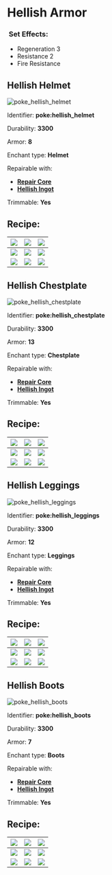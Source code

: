 # Hellish Armor

### <img src="https://github.com/user-attachments/assets/53329be8-f7e5-4c01-b7e4-a27b567c7998" alt="" data-size="line"> Set Effects:

* Regeneration 3
* Resistance 2
* Fire Resistance

## Hellish Helmet

![poke\_hellish\_helmet](https://github.com/ItsMePok/PFE/assets/136857747/6f025fd5-02df-43bc-9b58-28ec571fd504)

Identifier: **poke:hellish\_helmet**

Durability: **3300**

Armor: **8**

Enchant type: **Helmet**

Repairable with:

* [**Repair Core**](https://pfewiki.gitbook.io/home/items/cores/repair-core)
* [**Hellish Ingot**](https://pfewiki.gitbook.io/home/items/ingots/hellish-ingot)

Trimmable: **Yes**

## Recipe:

| [![](https://github.com/user-attachments/assets/7349db29-0a23-4f40-9988-aa242d7265da)](https://github.com/ItsMePok/PFE/wiki/Hellish-Block) | [![](https://github.com/user-attachments/assets/7349db29-0a23-4f40-9988-aa242d7265da)](https://github.com/ItsMePok/PFE/wiki/Hellish-Block)                | [![](https://github.com/user-attachments/assets/7349db29-0a23-4f40-9988-aa242d7265da)](https://github.com/ItsMePok/PFE/wiki/Hellish-Block) |
| ------------------------------------------------------------------------------------------------------------------------------------------ | --------------------------------------------------------------------------------------------------------------------------------------------------------- | ------------------------------------------------------------------------------------------------------------------------------------------ |
| [![](https://github.com/user-attachments/assets/7349db29-0a23-4f40-9988-aa242d7265da)](https://github.com/ItsMePok/PFE/wiki/Hellish-Block) | [![](https://github.com/ItsMePok/PFE/assets/136857747/cd2e69eb-3e99-470c-89c4-ddf91c05de21)](https://github.com/ItsMePok/PFE/wiki/Diamond-Upgrade-Core)   | [![](https://github.com/user-attachments/assets/7349db29-0a23-4f40-9988-aa242d7265da)](https://github.com/ItsMePok/PFE/wiki/Hellish-Block) |
| [![](https://github.com/user-attachments/assets/7349db29-0a23-4f40-9988-aa242d7265da)](https://github.com/ItsMePok/PFE/wiki/Hellish-Block) | [![](https://github.com/ItsMePok/PFE/assets/136857747/67d636be-f03e-4624-8604-525a105cffbf)](https://github.com/ItsMePok/PFE/wiki/Onyx-Armor#onyx-helmet) | [![](https://github.com/user-attachments/assets/7349db29-0a23-4f40-9988-aa242d7265da)](https://github.com/ItsMePok/PFE/wiki/Hellish-Block) |

## Hellish Chestplate

![poke\_hellish\_chestplate](https://github.com/ItsMePok/PFE/assets/136857747/2a9d0396-f4dc-46ad-bfbd-0d2fea10128b)

Identifier: **poke:hellish\_chestplate**

Durability: **3300**

Armor: **13**

Enchant type: **Chestplate**

Repairable with:

* [**Repair Core**](https://pfewiki.gitbook.io/home/items/cores/repair-core)
* [**Hellish Ingot**](https://pfewiki.gitbook.io/home/items/ingots/hellish-ingot)

Trimmable: **Yes**

## Recipe:

| [![](https://github.com/user-attachments/assets/7349db29-0a23-4f40-9988-aa242d7265da)](https://github.com/ItsMePok/PFE/wiki/Hellish-Block) | [![](https://github.com/user-attachments/assets/7349db29-0a23-4f40-9988-aa242d7265da)](https://github.com/ItsMePok/PFE/wiki/Hellish-Block)                    | [![](https://github.com/user-attachments/assets/7349db29-0a23-4f40-9988-aa242d7265da)](https://github.com/ItsMePok/PFE/wiki/Hellish-Block) |
| ------------------------------------------------------------------------------------------------------------------------------------------ | ------------------------------------------------------------------------------------------------------------------------------------------------------------- | ------------------------------------------------------------------------------------------------------------------------------------------ |
| [![](https://github.com/user-attachments/assets/7349db29-0a23-4f40-9988-aa242d7265da)](https://github.com/ItsMePok/PFE/wiki/Hellish-Block) | [![](https://github.com/ItsMePok/PFE/assets/136857747/cd2e69eb-3e99-470c-89c4-ddf91c05de21)](https://github.com/ItsMePok/PFE/wiki/Diamond-Upgrade-Core)       | [![](https://github.com/user-attachments/assets/7349db29-0a23-4f40-9988-aa242d7265da)](https://github.com/ItsMePok/PFE/wiki/Hellish-Block) |
| [![](https://github.com/user-attachments/assets/7349db29-0a23-4f40-9988-aa242d7265da)](https://github.com/ItsMePok/PFE/wiki/Hellish-Block) | [![](https://github.com/ItsMePok/PFE/assets/136857747/ffa82cc1-a435-440f-a9e5-f74855d1722d)](https://github.com/ItsMePok/PFE/wiki/Onyx-Armor#onyx-chestplate) | [![](https://github.com/user-attachments/assets/7349db29-0a23-4f40-9988-aa242d7265da)](https://github.com/ItsMePok/PFE/wiki/Hellish-Block) |

## Hellish Leggings

![poke\_hellish\_leggings](https://github.com/ItsMePok/PFE/assets/136857747/66dac546-c92e-4dac-beb7-1534fe821dfe)

Identifier: **poke:hellish\_leggings**

Durability: **3300**

Armor: **12**

Enchant type: **Leggings**

Repairable with:

* [**Repair Core**](https://pfewiki.gitbook.io/home/items/cores/repair-core)
* [**Hellish Ingot**](https://pfewiki.gitbook.io/home/items/ingots/hellish-ingot)

Trimmable: **Yes**

## Recipe:

| [![](https://github.com/user-attachments/assets/7349db29-0a23-4f40-9988-aa242d7265da)](https://github.com/ItsMePok/PFE/wiki/Hellish-Block) | [![](https://github.com/user-attachments/assets/7349db29-0a23-4f40-9988-aa242d7265da)](https://github.com/ItsMePok/PFE/wiki/Hellish-Block)                  | [![](https://github.com/user-attachments/assets/7349db29-0a23-4f40-9988-aa242d7265da)](https://github.com/ItsMePok/PFE/wiki/Hellish-Block) |
| ------------------------------------------------------------------------------------------------------------------------------------------ | ----------------------------------------------------------------------------------------------------------------------------------------------------------- | ------------------------------------------------------------------------------------------------------------------------------------------ |
| [![](https://github.com/user-attachments/assets/7349db29-0a23-4f40-9988-aa242d7265da)](https://github.com/ItsMePok/PFE/wiki/Hellish-Block) | [![](https://github.com/ItsMePok/PFE/assets/136857747/cd2e69eb-3e99-470c-89c4-ddf91c05de21)](https://github.com/ItsMePok/PFE/wiki/Diamond-Upgrade-Core)     | [![](https://github.com/user-attachments/assets/7349db29-0a23-4f40-9988-aa242d7265da)](https://github.com/ItsMePok/PFE/wiki/Hellish-Block) |
| [![](https://github.com/user-attachments/assets/7349db29-0a23-4f40-9988-aa242d7265da)](https://github.com/ItsMePok/PFE/wiki/Hellish-Block) | [![](https://github.com/ItsMePok/PFE/assets/136857747/47cd129b-a1d4-4fd1-8977-3ab4b3e88767)](https://github.com/ItsMePok/PFE/wiki/Onyx-Armor#onyx-leggings) | [![](https://github.com/user-attachments/assets/7349db29-0a23-4f40-9988-aa242d7265da)](https://github.com/ItsMePok/PFE/wiki/Hellish-Block) |

## Hellish Boots

![poke\_hellish\_boots](https://github.com/ItsMePok/PFE/assets/136857747/cd6c940c-27ff-47a0-be53-33bc02b97593)

Identifier: **poke:hellish\_boots**

Durability: **3300**

Armor: **7**

Enchant type: **Boots**

Repairable with:

* [**Repair Core**](https://pfewiki.gitbook.io/home/items/cores/repair-core)
* [**Hellish Ingot**](https://pfewiki.gitbook.io/home/items/ingots/hellish-ingot)

Trimmable: **Yes**

## Recipe:

| [![](https://github.com/user-attachments/assets/7349db29-0a23-4f40-9988-aa242d7265da)](https://github.com/ItsMePok/PFE/wiki/Hellish-Block) | [![](https://github.com/user-attachments/assets/7349db29-0a23-4f40-9988-aa242d7265da)](https://github.com/ItsMePok/PFE/wiki/Hellish-Block)               | [![](https://github.com/user-attachments/assets/7349db29-0a23-4f40-9988-aa242d7265da)](https://github.com/ItsMePok/PFE/wiki/Hellish-Block) |
| ------------------------------------------------------------------------------------------------------------------------------------------ | -------------------------------------------------------------------------------------------------------------------------------------------------------- | ------------------------------------------------------------------------------------------------------------------------------------------ |
| [![](https://github.com/user-attachments/assets/7349db29-0a23-4f40-9988-aa242d7265da)](https://github.com/ItsMePok/PFE/wiki/Hellish-Block) | [![](https://github.com/ItsMePok/PFE/assets/136857747/cd2e69eb-3e99-470c-89c4-ddf91c05de21)](https://github.com/ItsMePok/PFE/wiki/Diamond-Upgrade-Core)  | [![](https://github.com/user-attachments/assets/7349db29-0a23-4f40-9988-aa242d7265da)](https://github.com/ItsMePok/PFE/wiki/Hellish-Block) |
| [![](https://github.com/user-attachments/assets/7349db29-0a23-4f40-9988-aa242d7265da)](https://github.com/ItsMePok/PFE/wiki/Hellish-Block) | [![](https://github.com/ItsMePok/PFE/assets/136857747/f1dba4a6-8ff1-4f49-a68b-20b6fcd34ce6)](https://github.com/ItsMePok/PFE/wiki/Onyx-Armor#onyx-boots) | [![](https://github.com/user-attachments/assets/7349db29-0a23-4f40-9988-aa242d7265da)](https://github.com/ItsMePok/PFE/wiki/Hellish-Block) |
